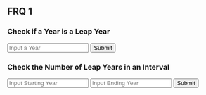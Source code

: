 ## FRQ 1
<p id="test"></p>





<script>

function numberOfLeapYears(year1, year2) {
    
    result = document.getElementById("numberOfLeapYearsResult");

    // Fetch data from API
    fetch('https://samayacsa.tk/api/calendar/numberOfLeapYears/' + year1 + "/" + year2)
    .then(response => response.json())
    .then(data => {

        console.log(data);

        result.innerHTML = "Leap Years between " + year1 + "and " + year2 + ": " + data.numberOfLeapYears;

    })
}

function getYear1(){
    let inputYear1 = document.getElementById("inputYear1").value;
    return inputYear1;
}

function getYear2(){
    let inputYear2 = document.getElementById("inputYear2").value;
    return inputYear2;
}

function getYear(){
    let inputYear = document.getElementById("inputYear").value;
    return inputYear;
}


function isLeapYear(yearparam) {
    
    result = document.getElementById("isLeapYearResult");

    // Fetch data from API
    fetch('https://samayacsa.tk/api/calendar/isLeapYear/' + yearparam)
    .then(response => response.json())
    .then(data => {

        console.log(data);

        result.innerHTML = data.isLeapYear;

    })
}

</script>

### Check if a Year is a Leap Year
<input id="inputYear" placeholder="Input a Year">
<button onclick="isLeapYear(getYear())">Submit</button>
<p id="isLeapYearResult"></p>

### Check the Number of Leap Years in an Interval
<input id="inputYear1" placeholder="Input Starting Year">
    <input id="inputYear2" placeholder="Input Ending Year">
    <button onclick="numberOfLeapYears(getYear1(), getYear2())">Submit</button>
<p id="numberOfLeapYearsResult"></p>
